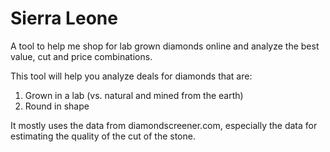 # Sierra Leone

A tool to help me shop for lab grown diamonds online and analyze the best value, cut and price combinations.

This tool will help you analyze deals for diamonds that are:
1. Grown in a lab (vs. natural and mined from the earth)
2. Round in shape

It mostly uses the data from diamondscreener.com, especially the data for estimating the quality of the cut of the
stone.


